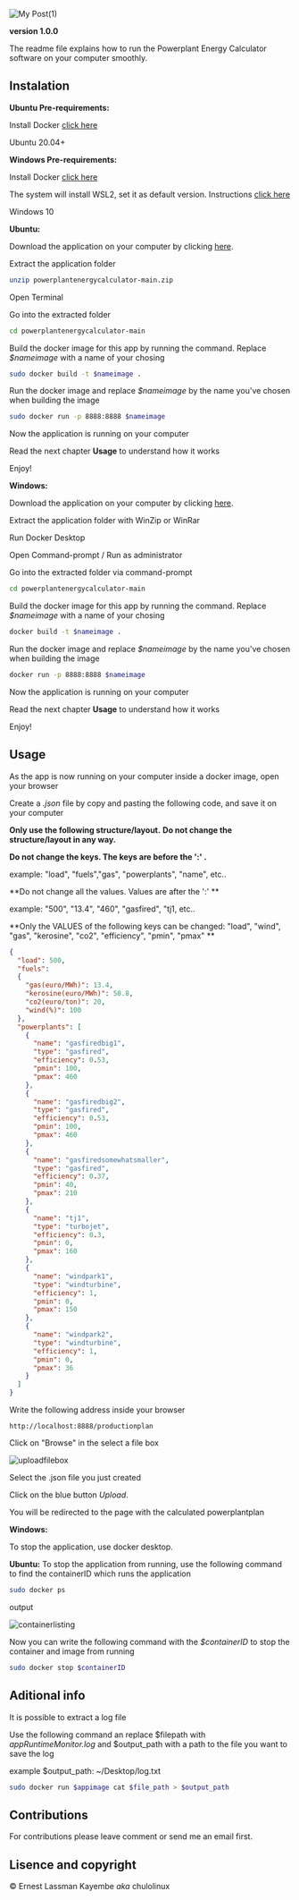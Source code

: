 ![My Post(1)](https://user-images.githubusercontent.com/65361748/120073861-6c55f000-c09a-11eb-82fd-58c42e8c02e2.png)


**version 1.0.0**

The readme file explains how to run the Powerplant Energy Calculator software on your computer smoothly.

## Instalation


**Ubuntu Pre-requirements:**

Install Docker [click here](https://docs.docker.com/engine/install/ubuntu/)

Ubuntu 20.04+

**Windows Pre-requirements:**

Install Docker [click here](https://docs.microsoft.com/en-us/virtualization/windowscontainers/quick-start/set-up-environment?tabs=Windows-10)

The system will install WSL2, set it as default version. Instructions [click here](https://docs.microsoft.com/en-us/windows/wsl/install-win10#step-4---download-the-linux-kernel-update-package)

Windows 10

**Ubuntu:**

Download the application on your computer by clicking [here](https://github.com/ernesto03/powerplantenergycalculator/archive/refs/heads/main.zip).

Extract the application folder
```sh
unzip powerplantenergycalculator-main.zip
```
Open Terminal

Go into the extracted folder
```sh
cd powerplantenergycalculator-main
```
Build the docker image for this app by running the command. Replace *$nameimage* with a name of your chosing
```sh
sudo docker build -t $nameimage .
```
Run the docker image and replace *$nameimage* by the name you've chosen when building the image
```sh
sudo docker run -p 8888:8888 $nameimage
```
Now the application is running on your computer

Read the next chapter **Usage** to understand how it works

Enjoy!

**Windows:**

Download the application on your computer by clicking [here](https://github.com/ernesto03/powerplantenergycalculator/archive/refs/heads/main.zip).

Extract the application folder with WinZip or WinRar

Run Docker Desktop

Open Command-prompt / Run as administrator

Go into the extracted folder via command-prompt
```sh
cd powerplantenergycalculator-main
```
Build the docker image for this app by running the command. Replace *$nameimage* with a name of your chosing
```sh
docker build -t $nameimage .
```
Run the docker image and replace *$nameimage* by the name you've chosen when building the image
```sh
docker run -p 8888:8888 $nameimage
```
Now the application is running on your computer

Read the next chapter **Usage** to understand how it works

Enjoy!

## Usage

As the app is now running on your computer inside a docker image, open your browser

Create a *.json* file by copy and pasting the following code, and save it on your computer

**Only use the following structure/layout.**
**Do not change the structure/layout in any way.**

**Do not change the keys. The keys are before the ':' .**

example: "load", "fuels","gas", "powerplants", "name", etc..

**Do not change all the values. Values are after the ':' **

example: "500", "13.4", "460", "gasfired", "tj1, etc..

**Only the VALUES of the following keys can be changed: "load", "wind", "gas", "kerosine", "co2", "efficiency", "pmin", "pmax" **

```json
{
  "load": 500,
  "fuels":
  {
    "gas(euro/MWh)": 13.4,
    "kerosine(euro/MWh)": 50.8,
    "co2(euro/ton)": 20,
    "wind(%)": 100
  },
  "powerplants": [
    {
      "name": "gasfiredbig1",
      "type": "gasfired",
      "efficiency": 0.53,
      "pmin": 100,
      "pmax": 460
    },
    {
      "name": "gasfiredbig2",
      "type": "gasfired",
      "efficiency": 0.53,
      "pmin": 100,
      "pmax": 460
    },
    {
      "name": "gasfiredsomewhatsmaller",
      "type": "gasfired",
      "efficiency": 0.37,
      "pmin": 40,
      "pmax": 210
    },
    {
      "name": "tj1",
      "type": "turbojet",
      "efficiency": 0.3,
      "pmin": 0,
      "pmax": 160
    },
    {
      "name": "windpark1",
      "type": "windturbine",
      "efficiency": 1,
      "pmin": 0,
      "pmax": 150
    },
    {
      "name": "windpark2",
      "type": "windturbine",
      "efficiency": 1,
      "pmin": 0,
      "pmax": 36
    }
  ]
}
```


Write the following address inside your browser 
```
http://localhost:8888/productionplan
```

Click on "Browse" in the select a file box

![uploadfilebox](https://user-images.githubusercontent.com/65361748/120082510-c28b5900-c0c3-11eb-89f7-a0065bb043b6.png)

Select the .json file you just created

Click on the blue button *Upload*.

You will be redirected to the page with the calculated powerplantplan

**Windows:**

To stop the application, use docker desktop.

**Ubuntu:**
To stop the application from running, use the following command to find the containerID which runs the application
```sh
sudo docker ps
```
output

![containerlisting](https://user-images.githubusercontent.com/65361748/120083887-32054680-c0cc-11eb-9314-0235fe99238d.png)

Now you can write the following command with the *$containerID* to stop the container and image from running
```sh
sudo docker stop $containerID
```
## Aditional info

It is possible to extract a log file

Use the following command an replace $filepath with *appRuntimeMonitor.log* and $output_path with a path to the file you want to save the log

example $output_path: ~/Desktop/log.txt
```sh
sudo docker run $appimage cat $file_path > $output_path
```

## Contributions

For contributions please leave comment or send me an email first.

## Lisence and copyright

© Ernest Lassman Kayembe *aka* chulolinux
